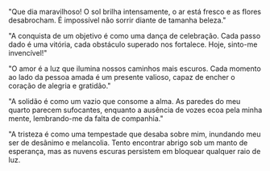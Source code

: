 
"Que dia maravilhoso! O sol brilha intensamente, o ar está fresco e as flores desabrocham. É impossível não sorrir diante de tamanha beleza."

"A conquista de um objetivo é como uma dança de celebração. Cada passo dado é uma vitória, cada obstáculo superado nos fortalece. Hoje, sinto-me invencível!"

"O amor é a luz que ilumina nossos caminhos mais escuros. Cada momento ao lado da pessoa amada é um presente valioso, capaz de encher o coração de alegria e gratidão."

"A solidão é como um vazio que consome a alma. As paredes do meu quarto parecem sufocantes, enquanto a ausência de vozes ecoa pela minha mente, lembrando-me da falta de companhia."

"A tristeza é como uma tempestade que desaba sobre mim, inundando meu ser de desânimo e melancolia. Tento encontrar abrigo sob um manto de esperança, mas as nuvens escuras persistem em bloquear qualquer raio de luz.
